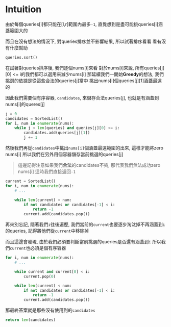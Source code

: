 # Intuition

由於每個queries[i]都只能在[l,r]範圍內最多`-1`, 直覺想到是盡可能挑queries[i]涵蓋範圍大的

而且在沒有想法的情況下, 對queries排序並不影響結果, 所以試著排序看看
看有沒有什麼幫助

```py
queries.sort()
```

在試著對queries排序後, 我們逐個nums[i]來看
對於nums[i]來說, 所有queries[j][0] <= i的我們都可以選用來減少nums[i]
那延續我們一開始**Greedy**的想法, 我們挑選的依據是從這些合法的queries[j]當中
挑出nums[i]個queries[j][1]涵蓋最遠的

因此我們需要個有序容器, `candidates`, 來儲存合法queries[j], 也就是有涵蓋到nums[i]的queres[j]

```py
j = 0
candidates = SortedList()
for i, num in enumerate(nums):
    while j < len(queries) and queries[j][0] <= i:
        candidates.add(queries[j][1])
        j += 1
```

然後我們再從`candidates`中挑出`nums[i]`個涵蓋最遠範圍的出來, 這樣才能將zero nums[i]
所以我們在另外用個容器儲存當前挑選的queries[j]

> 這邊記得注意如果我們**合法**的candidates不夠, 那代表我們無法成功zero nums[i]
> 這時我們直接返回`-1`

```py
current = SortedList()
for i, num in enumerate(nums):
    # ...

    while len(current) < num:
        if not candidates or candidates[-1] < i:
            return -1
        current.add(candidates.pop())
```

再來別忘記, 隨著我們`i`往後遍歷, 我們當前的`current`也要逐步淘汰掉不再涵蓋到`i`的queries, 記得將他們從`current`中移除掉

而且這邊會發現, 由於我們必須要判斷當前挑選的queries是否還有涵蓋到`i`
所以我們`current`也必須是個有序容器

```py
for i, num in enumerate(nums):
    # ...

    while current and current[0] < i:
        current.pop(0)

    while len(current) < num:
        if not candidates or candidates[-1] < i:
            return -1
        current.add(candidates.pop())
```

那最終答案就是那些沒有使用到的`candidates`

```py
return len(candidates)
```